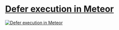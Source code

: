 # [Defer execution in Meteor](https://bulletproofmeteor.com/basics/defer-the-execution)


[![Defer execution in Meteor](https://cldup.com/YPySJMdmSF.png)](https://bulletproofmeteor.com/basics/defer-the-execution)
